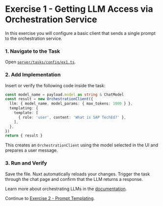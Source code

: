 # Exercise 1 - Getting LLM Access via Orchestration Service

In this exercise you will configure a basic client that sends a single prompt to the orchestration service.

### 1. Navigate to the Task

Open [`server/tasks/config/ex1.ts`](../../server/tasks/config/ex1.ts).

### 2. Add Implementation

Insert or verify the following code inside the task:

```typescript
const model_name = payload.model as string & ChatModel
const result = new OrchestrationClient({
  llm: { model_name, model_params: { max_tokens: 1000 } },
  templating: {
    template: [
      { role: 'user', content: 'What is SAP TechEd?' },
    ],
  },
})
return { result }
```

This creates an `OrchestrationClient` using the model selected in the UI and prepares a user message.

### 3. Run and Verify

Save the file. Nuxt automatically reloads your changes. Trigger the task through the chat page and confirm that the LLM returns a response.

Learn more about orchestrating LLMs in the [documentation](https://sap.github.io/ai-sdk/docs/js/overview-cloud-sdk-for-ai-js).

Continue to [Exercise 2 - Prompt Templating](../ex2/README.md).
